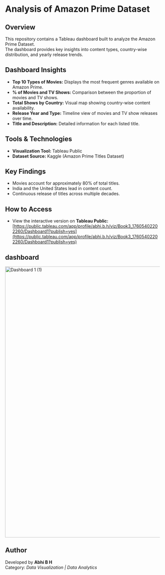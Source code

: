 # Analysis of Amazon Prime Dataset

## Overview
This repository contains a Tableau dashboard built to analyze the Amazon Prime Dataset.  
The dashboard provides key insights into content types, country-wise distribution, and yearly release trends.

## Dashboard Insights
- **Top 10 Types of Movies:** Displays the most frequent genres available on Amazon Prime.  
- **% of Movies and TV Shows:** Comparison between the proportion of movies and TV shows.  
- **Total Shows by Country:** Visual map showing country-wise content availability.  
- **Release Year and Type:** Timeline view of movies and TV show releases over time.  
- **Title and Description:** Detailed information for each listed title.

## Tools & Technologies
- **Visualization Tool:** Tableau Public  
- **Dataset Source:** Kaggle (Amazon Prime Titles Dataset)

## Key Findings
- Movies account for approximately 80% of total titles.  
- India and the United States lead in content count.  
- Continuous release of titles across multiple decades.

## How to Access
- View the interactive version on **Tableau Public:**  
  [https://public.tableau.com/app/profile/abhi.b.h/viz/Book3_17605402202260/Dashboard1?publish=yes](https://public.tableau.com/app/profile/abhi.b.h/viz/Book3_17605402202260/Dashboard1?publish=yes)  
## dashboard
<img width="1899" height="883" alt="Dashboard 1 (1)" src="https://github.com/user-attachments/assets/4a8c3cda-d052-4917-b6d8-0fbfcb87e20c" />


## Author
Developed by **Abhi B H**  
Category: *Data Visualization | Data Analytics*
